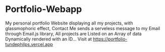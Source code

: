 # Portfolio-Webapp
My personal portfolio Website displaying all my projects, with glassmophoric effect, Contact Me sends a serveless message to my Email through Email.js library, All projects are Listed on an Array of data Dynamically rendered with an ID... Visit at
https://portfolio-tundephilps.vercel.app
